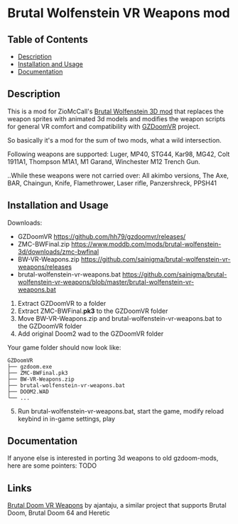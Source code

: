 # Brutal Wolfenstein VR Weapons mod

## Table of Contents

- [Description](#description)
- [Installation and Usage](#installation-and-usage)
- [Documentation](#further-documentation)

## Description

This is a mod for ZioMcCall's [Brutal Wolfenstein 3D mod](https://forum.zdoom.org/viewtopic.php?f=19&t=48035) that replaces the weapon sprites with animated 3d models and modifies the weapon scripts for general VR comfort and compatibility with [GZDoomVR](https://github.com/hh79/gzdoomvr) project.

So basically it's a mod for the sum of two mods, what a wild intersection.

Following weapons are supported: Luger, MP40, STG44, Kar98, MG42, Colt 1911A1, Thompson M1A1, M1 Garand, Winchester M12 Trench Gun.

..While these weapons were not carried over: All akimbo versions, The Axe, BAR, Chaingun, Knife, Flamethrower, Laser rifle, Panzershreck, PPSH41

## Installation and Usage

  Downloads:
  - GZDoomVR https://github.com/hh79/gzdoomvr/releases/
  - ZMC-BWFinal.zip https://www.moddb.com/mods/brutal-wolfenstein-3d/downloads/zmc-bwfinal
  - BW-VR-Weapons.zip https://github.com/sainigma/brutal-wolfenstein-vr-weapons/releases
  - brutal-wolfenstein-vr-weapons.bat https://github.com/sainigma/brutal-wolfenstein-vr-weapons/blob/master/brutal-wolfenstein-vr-weapons.bat

  1. Extract GZDoomVR to a folder
  2. Extract ZMC-BWFinal.**pk3** to the GZDoomVR folder
  3. Move BW-VR-Weapons.zip and brutal-wolfenstein-vr-weapons.bat to the GZDoomVR folder
  4. Add original Doom2 wad to the GZDoomVR folder

  Your game folder should now look like:

    GZDoomVR
    ├── gzdoom.exe
    ├── ZMC-BWFinal.pk3
    ├── BW-VR-Weapons.zip
    ├── brutal-wolfenstein-vr-weapons.bat
    ├── DOOM2.WAD
    └── ...

  5. Run brutal-wolfenstein-vr-weapons.bat, start the game, modify reload keybind in in-game settings, play

## Documentation

If anyone else is interested in porting 3d weapons to old gzdoom-mods, here are some pointers: TODO

## Links

[Brutal Doom VR Weapons](https://github.com/ajantaju/br_vr) by ajantaju, a similar project that supports Brutal Doom, Brutal Doom 64 and Heretic